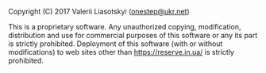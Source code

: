 Copyright (C) 2017 Valerii Liasotskyi (onestep@ukr.net)

This is a proprietary software.
Any unauthorized copying, modification, distribution and use for commercial purposes of this software or any its part is strictly prohibited.
Deployment of this software (with or without modifications) to web sites other than https://reserve.in.ua/ is strictly prohibited.
